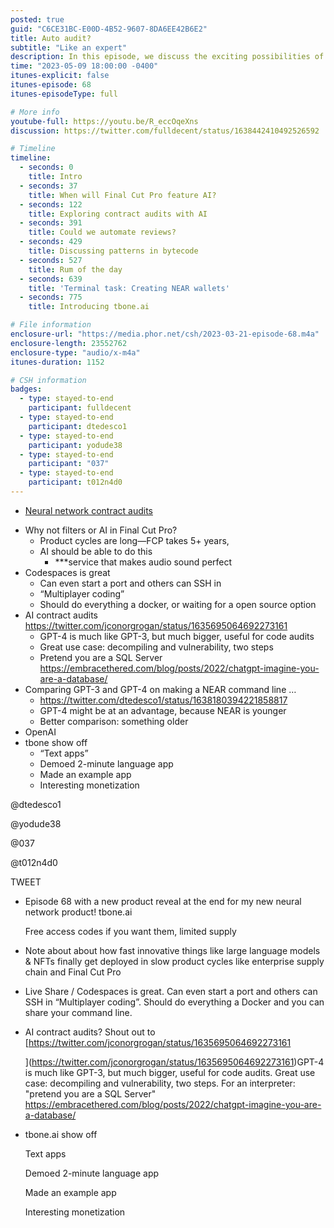 ```yaml
---
posted: true
guid: "C6CE31BC-E00D-4B52-9607-8DA6EE42B6E2"
title: Auto audit?
subtitle: "Like an expert"
description: In this episode, we discuss the exciting possibilities of AI in Final Cut Pro and touch upon contract audits using AI. We delve into automating reviews, patterns in bytecode, and features of Codespaces. A significant part of the discussion is focused on the intriguing potential of GPT-4 in code audits and comparing GPT-3 and GPT-4 in creating a NEAR command line. An exciting new product, tbone.ai, is introduced towards the end. 
time: "2023-05-09 18:00:00 -0400"
itunes-explicit: false
itunes-episode: 68
itunes-episodeType: full

# More info
youtube-full: https://youtu.be/R_eccOqeXns
discussion: https://twitter.com/fulldecent/status/1638442410492526592

# Timeline
timeline:
  - seconds: 0
    title: Intro
  - seconds: 37
    title: When will Final Cut Pro feature AI?
  - seconds: 122
    title: Exploring contract audits with AI
  - seconds: 391
    title: Could we automate reviews?
  - seconds: 429
    title: Discussing patterns in bytecode
  - seconds: 527
    title: Rum of the day
  - seconds: 639
    title: 'Terminal task: Creating NEAR wallets'
  - seconds: 775
    title: Introducing tbone.ai

# File information
enclosure-url: "https://media.phor.net/csh/2023-03-21-episode-68.m4a"
enclosure-length: 23552762
enclosure-type: "audio/x-m4a"
itunes-duration: 1152

# CSH information
badges:
  - type: stayed-to-end
    participant: fulldecent
  - type: stayed-to-end
    participant: dtedesco1
  - type: stayed-to-end
    participant: yodude38
  - type: stayed-to-end
    participant: "037"
  - type: stayed-to-end
    participant: t012n4d0
---
```


- [Neural network contract audits](https://twitter.com/jconorgrogan/status/1635695064692273161)

<!--end of quick notes-->

- Why not filters or AI in Final Cut Pro?
  - Product cycles are long—FCP takes 5+ years, 
  - AI should be able to do this
    - ***service that makes audio sound perfect
- Codespaces is great
  - Can even start a port and others can SSH in
  - “Multiplayer coding”
  - Should do everything a docker, or waiting for a open source option
- AI contract audits https://twitter.com/jconorgrogan/status/1635695064692273161
  - GPT-4 is much like GPT-3, but much bigger, useful for code audits
  - Great use case: decompiling and vulnerability, two steps
  - Pretend you are a SQL Server https://embracethered.com/blog/posts/2022/chatgpt-imagine-you-are-a-database/ 
- Comparing GPT-3 and GPT-4 on making a NEAR command line …
  - https://twitter.com/dtedesco1/status/1638180394221858817
  - GPT-4 might be at an advantage, because NEAR is younger
  - Better comparison: something older
- OpenAI
- tbone show off
  - “Text apps”
  - Demoed 2-minute language app
  - Made an example app
  - Interesting monetization

@dtedesco1

@yodude38

@037

@t012n4d0

TWEET

- Episode 68 with a new product reveal at the end for my new neural network product! tbone.ai

  Free access codes if you want them, limited supply

- Note about about how fast innovative things like large language models & NFTs finally get deployed in slow product cycles like enterprise supply chain and Final Cut Pro

- Live Share / Codespaces is great. Can even start a port and others can SSH in “Multiplayer coding”. Should do everything a Docker and you can share your command line.

- AI contract audits? Shout out to [https://twitter.com/jconorgrogan/status/1635695064692273161
  
  ](https://twitter.com/jconorgrogan/status/1635695064692273161)GPT-4 is much like GPT-3, but much bigger, useful for code audits. Great use case: decompiling and vulnerability, two steps. For an interpreter: "pretend you are a SQL Server" https://embracethered.com/blog/posts/2022/chatgpt-imagine-you-are-a-database/ 

- tbone.ai show off

  Text apps

  Demoed 2-minute language app

  Made an example app

  Interesting monetization

# 
